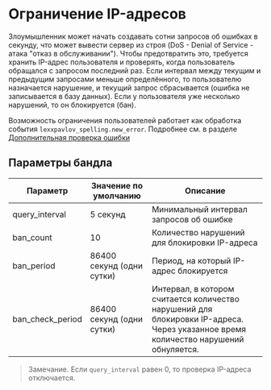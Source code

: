 # Ограничение IP-адресов

Злоумышленник может начать создавать сотни запросов об ошибках в секунду, 
что может вывести сервер из строя (DoS - Denial of Service - атака "отказ
в обслуживании"). Чтобы предотвратить это, требуется хранить IP-адрес 
пользователя и проверять, когда пользователь обращался с запросом последний
раз. Если интервал между текущим и предыдущим запросами меньше определённого,
то пользователю назначается нарушение, и текущий запрос сбрасывается (ошибка не
записывается в базу данных). Если у пользователя уже несколько нарушений, то
он блокируется (бан).

Возможность ограничения пользователей работает как обработка события 
`lexxpavlov_spelling.new_error`. Подробнее см. в разделе [Дополнительная 
проверка ошибки](custom-event-listener.md)

## Параметры бандла

Параметр         | Значение по умолчанию     | Описание
-----------------|---------------------------|---------------------------
query_interval   | 5 секунд                  | Минимальный интервал запросов об ошибке
ban_count        | 10                        | Количество нарушений для блокировки IP-адреса
ban_period       | 86400 секунд (одни сутки) | Период, на который IP-адрес блокируется
ban_check_period | 86400 секунд (одни сутки) | Интервал, в котором считается количество нарушений для блокировки IP-адреса. Через указанное время количество нарушений обнуляется.

> Замечание. Если `query_interval` равен 0, то проверка IP-адреса отключается.
